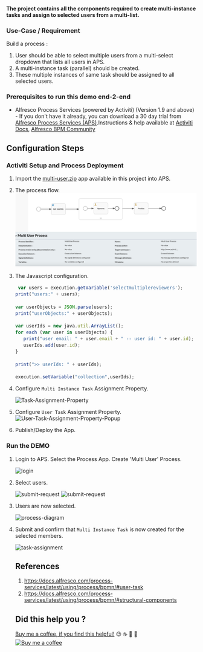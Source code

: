 #### The project contains all the components required to create multi-instance tasks and assign to selected users from a multi-list.

### Use-Case / Requirement
Build a process :
1. User should be able to select multiple users from a multi-select dropdown that lists all users in APS.
2. A multi-instance task (parallel) should be created.
3. These multiple instances of same task should be assigned to all selected users.


### Prerequisites to run this demo end-2-end

* Alfresco Process Services (powered by Activiti) (Version 1.9 and above) - If you don't have it already, you can download a 30 day trial from [Alfresco Process Services (APS)](https://www.alfresco.com/products/business-process-management/alfresco-activiti).Instructions & help available at [Activiti Docs](http://docs.alfresco.com/activiti/docs/), [Alfresco BPM Community](https://community.alfresco.com/community/bpm)


## Configuration Steps

### Activiti Setup and Process Deployment
1. Import the [multi-user.zip](assets/multi-user.zip) app available in this project into APS.
2. The process flow.  ![Process-Flow](assets/1.png)
3. The Javascript configuration.
   ``` javascript
    var users = execution.getVariable('selectmultiplereviewers');
   print("users:" + users);

   var userObjects = JSON.parse(users);
   print("userObjects:" + userObjects);

   var userIds = new java.util.ArrayList();
   for each (var user in userObjects) {
      print("user email: " + user.email + " -- user id: " + user.id);
      userIds.add(user.id);
   }

   print(">> userIds: " + userIds);

   execution.setVariable("collection",userIds);
    ```

4. Configure `Multi Instance Task` Assignment Property.

   ![Task-Assignment-Property](assets/2.png)

5. Configure `User Task` Assignment Property.
   ![User-Task-Assignment-Property-Popup](assets/3.png)

6. Publish/Deploy the App.

### Run the DEMO

1. Login to APS. Select the Process App. Create 'Multi User' Process.

   ![login](assets/4.png)

2. Select users.

   ![submit-request](assets/5.png)
   ![submit-request](assets/6.png)


3. Users are now selected.

   ![process-diagram](assets/7.png)

4. Submit and confirm that `Multi Instance Task` is now created for the selected members.

   ![task-assignment](assets/8.png)


   ## References
   1. https://docs.alfresco.com/process-services/latest/using/process/bpmn/#user-task
   2. https://docs.alfresco.com/process-services/latest/using/process/bpmn/#structural-components

   ## Did this help you ?
   [Buy me a coffee, if you find this helpful!](https://www.buymeacoffee.com/sherrymathews) 😉 ☕ 🍻 🎉
   [<br/><img alt="Buy me a coffee" width="250px" src="https://github.com/sherrymax/aps-examples/blob/master/bmc.png?raw=true" />](https://www.buymeacoffee.com/sherrymathews)
